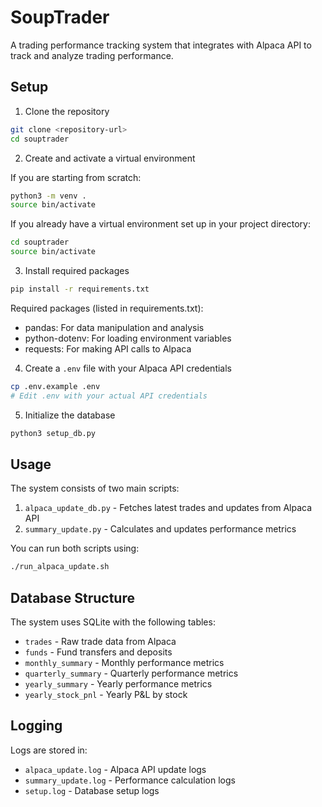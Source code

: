 # SoupTrader

A trading performance tracking system that integrates with Alpaca API to track and analyze trading performance.

## Setup

1. Clone the repository
```bash
git clone <repository-url>
cd souptrader
```

2. Create and activate a virtual environment

If you are starting from scratch:
```bash
python3 -m venv .
source bin/activate
```

If you already have a virtual environment set up in your project directory:
```bash
cd souptrader
source bin/activate
```

3. Install required packages
```bash
pip install -r requirements.txt
```

Required packages (listed in requirements.txt):
- pandas: For data manipulation and analysis
- python-dotenv: For loading environment variables
- requests: For making API calls to Alpaca

4. Create a `.env` file with your Alpaca API credentials
```bash
cp .env.example .env
# Edit .env with your actual API credentials
```

5. Initialize the database
```bash
python3 setup_db.py
```

## Usage

The system consists of two main scripts:

1. `alpaca_update_db.py` - Fetches latest trades and updates from Alpaca API
2. `summary_update.py` - Calculates and updates performance metrics

You can run both scripts using:
```bash
./run_alpaca_update.sh
```

## Database Structure

The system uses SQLite with the following tables:
- `trades` - Raw trade data from Alpaca
- `funds` - Fund transfers and deposits
- `monthly_summary` - Monthly performance metrics
- `quarterly_summary` - Quarterly performance metrics
- `yearly_summary` - Yearly performance metrics
- `yearly_stock_pnl` - Yearly P&L by stock

## Logging

Logs are stored in:
- `alpaca_update.log` - Alpaca API update logs
- `summary_update.log` - Performance calculation logs
- `setup.log` - Database setup logs 